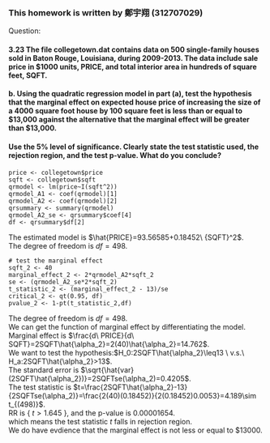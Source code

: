 ### This homework is written by 鄭宇翔 (312707029)
Question:
#### 3.23 The file collegetown.dat contains data on 500 single-family houses sold in Baton Rouge, Louisiana, during 2009-2013. The data include sale price in $1000 units, PRICE, and total interior area in hundreds of square feet, SQFT. 
#### b. Using the quadratic regression model in part (a), test the hypothesis that the marginal effect on expected house price of increasing the size of a 4000 square foot house by 100 square feet is less than or equal to $13,000 against the alternative that the marginal effect will be greater than $13,000. 
#### Use the 5% level of significance. Clearly state the test statistic used, the rejection region, and the test p-value. What do you conclude?

```{r}
price <- collegetown$price
sqft <- collegetown$sqft
qrmodel <- lm(price~I(sqft^2))
qrmodel_A1 <- coef(qrmodel)[1]
qrmodel_A2 <- coef(qrmodel)[2]
qrsummary <- summary(qrmodel)
qrmodel_A2_se <- qrsummary$coef[4]
df <- qrsummary$df[2]
```
The estimated model is  $\hat{PRICE}=93.56585+0.18452\ {SQFT}^2$.\
The degree of freedom is $df=498$.

```{r}
# test the marginal effect
sqft_2 <- 40
marginal_effect_2 <- 2*qrmodel_A2*sqft_2
se <- (qrmodel_A2_se*2*sqft_2)
t_statistic_2 <- (marginal_effect_2 - 13)/se
critical_2 <- qt(0.95, df)
pvalue_2 <- 1-pt(t_statistic_2,df)
```
The degree of freedom is $df=498$.\
We can get the function of marginal effect by differentiating the model.\
Marginal effect is $\frac{d\ PRICE}{d\ SQFT}=2SQFT\hat{\alpha_2}=2(40)\hat{\alpha_2}=14.762$.\
We want to test the hypothesis:$H_0:2SQFT\hat{\alpha_2}\leq13 \ v.s.\ H_a:2SQFT\hat{\alpha_2}>13$.\
The standard error is $\sqrt{\hat{var}(2SQFT\hat{\alpha_2})}=2SQFTse(\alpha_2)=0.4205$.\
The test statistic is $t=\frac{2SQFT\hat{\alpha_2}-13}{2SQFTse(\alpha_2)}=\frac{2(40)(0.18452)}{2(0.18452)0.0053}=4.189\sim t_{(498)}$.\
RR is { $t>1.645$ }, and the p-value is $0.00001654$.\
which means the test statistic $t$ falls in rejection region. \
We do have evdience that the marginal effect is not less or equal to $13000.